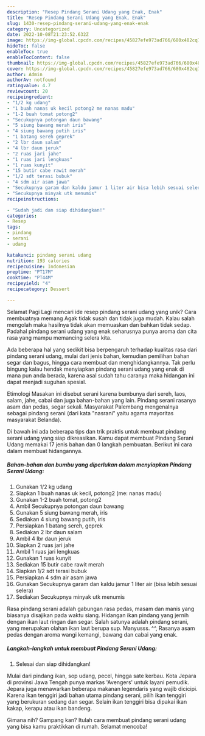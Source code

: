 ```yaml
---
description: "Resep Pindang Serani Udang yang Enak, Enak"
title: "Resep Pindang Serani Udang yang Enak, Enak"
slug: 1430-resep-pindang-serani-udang-yang-enak-enak
category: Uncategorized
date: 2022-10-08T21:23:52.632Z
image: https://img-global.cpcdn.com/recipes/45827efe973ad766/680x482cq70/pindang-serani-udang-foto-resep-utama.jpg
hideToc: false
enableToc: true
enableTocContent: false
thumbnail: https://img-global.cpcdn.com/recipes/45827efe973ad766/680x482cq70/pindang-serani-udang-foto-resep-utama.jpg
cover: https://img-global.cpcdn.com/recipes/45827efe973ad766/680x482cq70/pindang-serani-udang-foto-resep-utama.jpg
author: Admin
authorAv: notfound
ratingvalue: 4.7
reviewcount: 20
recipeingredient:
- "1/2 kg udang"
- "1 buah nanas uk kecil potong2 me nanas madu"
- "1-2 buah tomat potong2"
- "Secukupnya potongan daun bawang"
- "5 siung bawang merah iris"
- "4 siung bawang putih iris"
- "1 batang sereh geprek"
- "2 lbr daun salam"
- "4 lbr daun jeruk"
- "2 ruas jari jahe"
- "1 ruas jari lengkuas"
- "1 ruas kunyit"
- "15 butir cabe rawit merah"
- "1/2 sdt terasi bubuk"
- "4 sdm air asam jawa"
- "Secukupnya garam dan kaldu jamur 1 liter air bisa lebih sesuai selera"
- "Secukupnya minyak utk menumis"
recipeinstructions:

- "Sudah jadi dan siap dihidangkan!"
categories:
- Resep
tags:
- pindang
- serani
- udang

katakunci: pindang serani udang 
nutrition: 193 calories
recipecuisine: Indonesian
preptime: "PT17M"
cooktime: "PT44M"
recipeyield: "4"
recipecategory: Dessert

---
```



Selamat Pagi Lagi mencari ide resep pindang serani udang yang unik? Cara membuatnya memang Agak tidak susah dan tidak juga mudah. Kalau salah mengolah maka hasilnya tidak akan memuaskan dan bahkan tidak sedap. Padahal pindang serani udang yang enak seharusnya punya aroma dan cita rasa yang mampu memancing selera kita.


Ada beberapa hal yang sedikit bisa berpengaruh terhadap kualitas rasa dari pindang serani udang, mulai dari jenis bahan, kemudian pemilihan bahan segar dan bagus, hingga cara membuat dan menghidangkannya. Tak perlu bingung kalau hendak menyiapkan pindang serani udang yang enak di mana pun anda berada, karena asal sudah tahu caranya maka hidangan ini dapat menjadi suguhan spesial.

Etimologi Masakan ini disebut serani karena bumbunya dari sereh, laos, salam, jahe, cabai dan juga bahan-bahan yang lain. Pindang serani rasanya asam dan pedas, segar sekali. Masyarakat Palembang mengenalnya sebagai pindang serani (dari kata &#34;nasrani&#34; yaitu agama mayoritas masyarakat Belanda).


Di bawah ini ada beberapa tips dan trik praktis untuk membuat pindang serani udang yang siap dikreasikan. Kamu dapat membuat Pindang Serani Udang memakai 17 jenis bahan dan 0 langkah pembuatan. Berikut ini cara dalam membuat hidangannya.

<!--inarticleads1-->

##### Bahan-bahan dan bumbu yang diperlukan dalam menyiapkan Pindang Serani Udang:

1. Gunakan 1/2 kg udang
1. Siapkan 1 buah nanas uk kecil, potong2 (me: nanas madu)
1. Gunakan 1-2 buah tomat, potong2
1. Ambil Secukupnya potongan daun bawang
1. Gunakan 5 siung bawang merah, iris
1. Sediakan 4 siung bawang putih, iris
1. Persiapkan 1 batang sereh, geprek
1. Sediakan 2 lbr daun salam
1. Ambil 4 lbr daun jeruk
1. Siapkan 2 ruas jari jahe
1. Ambil 1 ruas jari lengkuas
1. Gunakan 1 ruas kunyit
1. Sediakan 15 butir cabe rawit merah
1. Siapkan 1/2 sdt terasi bubuk
1. Persiapkan 4 sdm air asam jawa
1. Gunakan Secukupnya garam dan kaldu jamur 1 liter air (bisa lebih sesuai selera)
1. Sediakan Secukupnya minyak utk menumis


Rasa pindang serani adalah gabungan rasa pedas, masam dan manis yang biasanya disajikan pada waktu siang. Hidangan ikan pindang yang jernih dengan ikan laut ringan dan segar. Salah satunya adalah pindang serani, yang merupakan olahan ikan laut berupa sup. Manyusss. ^^, Rasanya asam pedas dengan aroma wangi kemangi, bawang dan cabai yang enak. 

<!--inarticleads2-->

##### Langkah-langkah untuk membuat Pindang Serani Udang:


1. Selesai dan siap dihidangkan!

Mulai dari pindang ikan, sop udang, pecel, hingga sate kerbau. Kota Jepara di provinsi Jawa Tengah punya markas &#39;Avengers&#39; untuk layani pemudik. Jepara juga menawarkan beberapa makanan legendaris yang wajib dicicipi. Karena ikan tenggiri jadi bahan utama pindang serani, pilih ikan tenggiri yang berukuran sedang dan segar. Selain ikan tenggiri bisa dipakai ikan kakap, kerapu atau ikan bandeng. 

Gimana nih? Gampang kan? Itulah cara membuat pindang serani udang yang bisa kamu praktikkan di rumah. Selamat mencoba!
